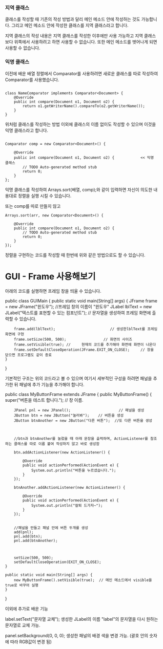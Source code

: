 


### 지역 클래스

클래스를 작성할 때 기존의 작성 방법과 달리 메인 메소드 안에 작성하는 것도 가능합니다.
그리고 메인 메소드 안에 작성한 클래스를 지역 클래스라고 합니다.

지역 클래스의 작성 내용은 지역 클래스를 작성한 이후에만 사용 가능하고 지역 클래스보다 위쪽에서 사용하려고 하면 사용할 수 없습니다.
또한 메인 메소드를 벗어나게 되면 사용할 수 없습니다.



### 익명 클래스



이전에 배운 배열 정렬에서 Comparator를 사용하려면 새로운 클래스를 따로 작성하여 Comparator를 사용했습니다.
```

class NameComparator implements Comparator<Document> {
	@Override
	public int compare(Document o1, Document o2) {
		return o1.getWriterName().compareTo(o2.getWriterName());
	}
}
```


위처럼 클래스를 작성하는 방법 이외에 클래스의 이름 없이도 작성할 수 있으며 이것을 익명 클래스라고 합니다.


```

Comparator comp = new Comparator<Document>() {

	@Override
	public int compare(Document o1, Document o2) {            << 익명 클래스
		// TODO Auto-generated method stub
		return 0;
	}
};
```

익명 클래스를 작성하여 Arrays.sort(배열, comp);와 같이 입력하면 자신이 의도한 내용대로 정렬을 실행 시킬 수 있습니다.

또는 comp를 따로 만들지 않고
```
Arrays.sort(arr, new Comparator<Document>() {

	@Override
	public int compare(Document o1, Document o2) {
		// TODO Auto-generated method stub
		return 0;
	}
});
```
정렬을 구현하는 코드를 작성할 때 한번에 위와 같은 방법으로도 할 수 있습니다.










# GUI - Frame 사용해보기



아래의 코드를 실행하면 프레임 창을 띄울 수 있습니다.

public class GUIMain {
	public static void main(String[] args) {
		JFrame frame = new JFrame("윈도우");          //프레임 창의 이름이 "윈도우"
		JLabel lblText = new JLabel("텍스트를 표현할 수 있는 컴포넌트");       // 문자열을 생성하여 프레임 화면에 출력할 수 있습니다.
		
		frame.add(lblText);                         // 생성한lblText를 프레임 화면에 구현
		frame.setSize(500, 500);                 // 화면의 사이즈
		frame.setVisible(true); //     현재의 코드를 추가해야 화면에 화면이 나온다
		frame.setDefaultCloseOperation(JFrame.EXIT_ON_CLOSE);     // 창을 닫으면 프로그램도 같이 종료
	}
}

기본적인 구조는 위의 코드라고 볼 수 있으며 여기서 세부적인 구성을 하려면 패널을 추가한 뒤 패널에 추가 기능을 추가해야 합니다.


public class MyButtonFrame extends JFrame {
	public MyButtonFrame() {
		super("버튼을 테스트 합니다.");                 // 창 이름.
		
		
		JPanel pnl = new JPanel();                      // 패널을 생성
		JButton btn = new JButton("눌러봐");    // 버튼을 생성
		JButton btnAnother = new JButton("다른 버튼");  //또 다른 버튼을 생성
		
		
		
		//btn과 btnAnother를 눌렀을 때 아래 문장을 출력하며, ActionListener를 참조하는 클래스를 따로 이름 붙여 작성하지 않고 바로 생성함
		
		btn.addActionListener(new ActionListener() {
			
			@Override
			public void actionPerformed(ActionEvent e) {
				System.out.println("버튼을 누르셨습니다.");
			}
		});
		
		btnAnother.addActionListener(new ActionListener() {
			
			@Override
			public void actionPerformed(ActionEvent e) {
				System.out.println("칼퇴 드가자~");
			}
		});
		
		
		//패널을 만들고 패널 안에 버튼 두개를 생성
		add(pnl);
		pnl.add(btn);
		pnl.add(btnAnother);
		
		
		
		setSize(500, 500);
		setDefaultCloseOperation(EXIT_ON_CLOSE);
	}
	
	public static void main(String[] args) {
		new MyButtonFrame().setVisible(true);  // 메인 메소드에서 visible을 true로 바꾸어 실행
	}
}





이외에 추가로 배운 기능


label.setText("문자열 교체");
생성한 JLabel의 이름 "label"의 문자열을 다시 원하는 문자열로 교체 가능.

panel.setBackground(0, 0, 0);
생성한 패널의 배경 색을 변경 가능. (괄호 안의 숫자에 따라 RGB값이 변경 됨)


